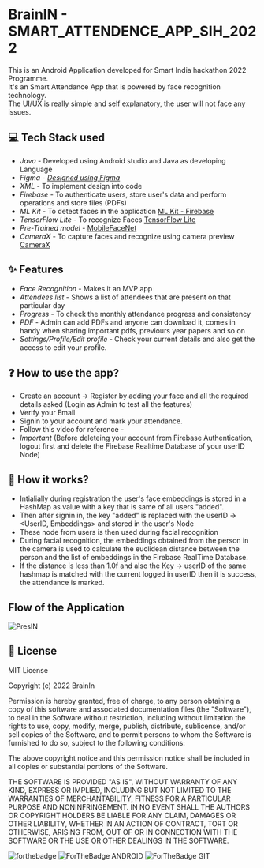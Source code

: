 # BrainIN - SMART_ATTENDENCE_APP_SIH_2022
This is an Android Application developed for Smart India hackathon 2022 Programme.<br />
It's an Smart Attendance App that is powered by face recognition technology.<br />
The UI/UX is really simple and self explanatory, the user will not face any issues.<br />

## 💻 Tech Stack used 
- *Java* - Developed using Android studio and Java as developing Language
- *Figma* - [*Designed using Figma*](https://www.figma.com/file/jjNrOhXOxz2nnSpAYamNsA/PresIN-Engage?node-id=107%3A21)
- *XML* - To implement design into code
- *Firebase* - To authenticate users, store user's data and perform operations and store files (PDFs)
- *ML Kit* - To detect faces in the application [ML Kit - Firebase](https://developers.google.com/ml-kit)
- *TensorFlow Lite* - To recognize Faces [TensorFlow Lite](https://www.tensorflow.org/lite)
- *Pre-Trained model* - [MobileFaceNet](https://github.com/sirius-ai/MobileFaceNet_TF)
- *CameraX* - To capture faces and recognize using camera preview [CameraX](https://developer.android.com/training/camerax)

## ✨ Features
- *Face Recognition* - Makes it an MVP app
- *Attendees list* - Shows a list of attendees that are present on that particular day
- *Progress* - To check the monthly attendance progress and consistency
- *PDF* - Admin can add PDFs and anyone can download it, comes in handy when sharing important pdfs, previours year papers and so on
- *Settings/Profile/Edit profile* - Check your current details and also get the access to edit your profile.

## ❓ How to use the app?
- Create an account -> Register by adding your face and all the required details asked (Login as Admin to test all the features)
- Verify your Email
- Signin to your account and mark your attendance.
- Follow this video for reference - <br />
- *Important* (Before deleteing your account from Firebase Authentication, logout first and delete the Firebase Realtime Database of your userID Node)

## 🤔 How it works?
- Intialially during registration the user's face embeddings is stored in a HashMap as value with a key that is same of all users "added".<br />
- Then after signin in, the key "added" is replaced with the userID -> <UserID, Embeddings> and stored in the user's Node<br />
- These node from users is then used during facial recognition<br />
- During facial recognition, the embeddings obtained from the person in the camera is used to calculate the euclidean distance between the person and the list of embeddings in the Firebase   RealTime Database.<br />
- If the distance is less than 1.0f and also the Key -> userID of the same hashmap is matched with the current logged in userID then it is success, the attendance is marked.<br />

## Flow of the Application
![PresIN](https://user-images.githubusercontent.com/62587060/170339689-8665f94f-f158-4717-80b1-8713251e6bc8.png)

## 📝 License


MIT License

Copyright (c) 2022 BrainIn

Permission is hereby granted, free of charge, to any person obtaining a copy
of this software and associated documentation files (the "Software"), to deal
in the Software without restriction, including without limitation the rights
to use, copy, modify, merge, publish, distribute, sublicense, and/or sell
copies of the Software, and to permit persons to whom the Software is
furnished to do so, subject to the following conditions:

The above copyright notice and this permission notice shall be included in all
copies or substantial portions of the Software.

THE SOFTWARE IS PROVIDED "AS IS", WITHOUT WARRANTY OF ANY KIND, EXPRESS OR
IMPLIED, INCLUDING BUT NOT LIMITED TO THE WARRANTIES OF MERCHANTABILITY,
FITNESS FOR A PARTICULAR PURPOSE AND NONINFRINGEMENT. IN NO EVENT SHALL THE
AUTHORS OR COPYRIGHT HOLDERS BE LIABLE FOR ANY CLAIM, DAMAGES OR OTHER
LIABILITY, WHETHER IN AN ACTION OF CONTRACT, TORT OR OTHERWISE, ARISING FROM,
OUT OF OR IN CONNECTION WITH THE SOFTWARE OR THE USE OR OTHER DEALINGS IN THE
SOFTWARE.


![forthebadge](https://forthebadge.com/images/badges/built-with-love.svg)
![ForTheBadge ANDROID](https://forthebadge.com/images/badges/built-for-android.svg)
![ForTheBadge GIT](https://forthebadge.com/images/badges/uses-git.svg)
